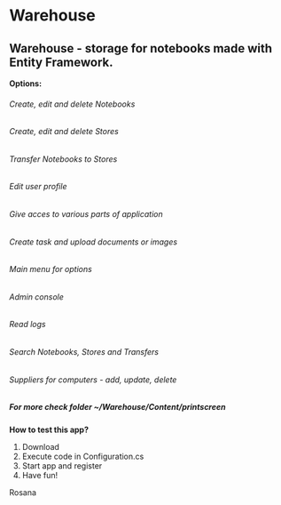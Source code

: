 # Warehouse
## Warehouse - storage for notebooks made with Entity Framework.

**Options:**

###### Create, edit and delete Notebooks

###### Create, edit and delete Stores

###### Transfer Notebooks to Stores

###### Edit user profile

###### Give acces to various parts of application

###### Create task and upload documents or images

###### Main menu for options

###### Admin console

###### Read logs

###### Search Notebooks, Stores and Transfers

###### Suppliers for computers - add, update, delete

##### For more check folder ~/Warehouse/Content/printscreen

**How to test this app?**
1. Download
2. Execute code in Configuration.cs
3. Start app and register
4. Have fun!

Rosana
